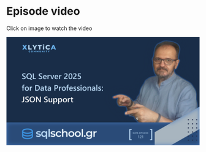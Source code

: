 # Episode video

Click on image to watch the video

[![Watch the video](./ytimage.png)](https://youtu.be/OE9p7GKlWzQ)



